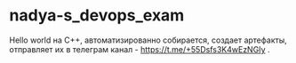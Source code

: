 # nadya-s_devops_exam
Hello world на C++, автоматизированно собирается, создает артефакты, отправляет их в телеграм канал - https://t.me/+55Dsfs3K4wEzNGIy .
